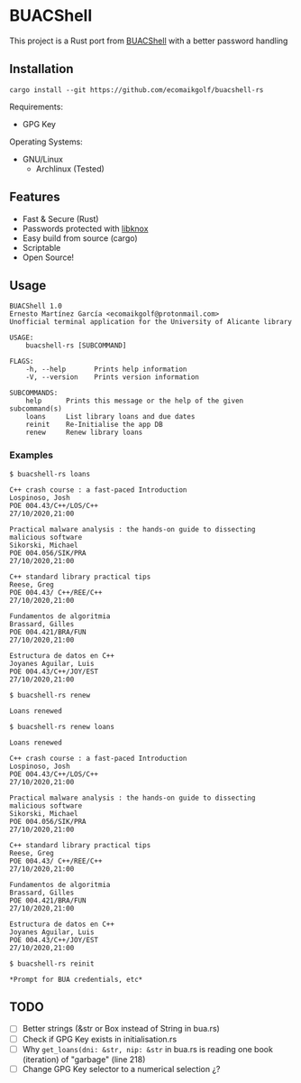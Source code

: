 # BUACShell 
This project is a Rust port from [BUACShell](https://github.com/ecomaikgolf/BUACShell) with a better password handling

## Installation
```
cargo install --git https://github.com/ecomaikgolf/buacshell-rs
```

Requirements:
 * GPG Key

Operating Systems:
 * GNU/Linux
   * Archlinux (Tested)

## Features
* Fast & Secure (Rust)
* Passwords protected with [libknox](https://github.com/apognu/knox/tree/master/libknox)
* Easy build from source (cargo)
* Scriptable
* Open Source!

## Usage
```
BUACShell 1.0
Ernesto Martínez García <ecomaikgolf@protonmail.com>
Unofficial terminal application for the University of Alicante library

USAGE:
    buacshell-rs [SUBCOMMAND]

FLAGS:
    -h, --help       Prints help information
    -V, --version    Prints version information

SUBCOMMANDS:
    help      Prints this message or the help of the given subcommand(s)
    loans     List library loans and due dates
    reinit    Re-Initialise the app DB
    renew     Renew library loans
 ```

### Examples

```
$ buacshell-rs loans

C++ crash course : a fast-paced Introduction
Lospinoso, Josh
POE 004.43/C++/LOS/C++
27/10/2020,21:00

Practical malware analysis : the hands-on guide to dissecting malicious software
Sikorski, Michael
POE 004.056/SIK/PRA
27/10/2020,21:00

C++ standard library practical tips
Reese, Greg
POE 004.43/ C++/REE/C++
27/10/2020,21:00

Fundamentos de algoritmia
Brassard, Gilles
POE 004.421/BRA/FUN
27/10/2020,21:00

Estructura de datos en C++
Joyanes Aguilar, Luis
POE 004.43/C++/JOY/EST
27/10/2020,21:00
```

```
$ buacshell-rs renew

Loans renewed
```

```
$ buacshell-rs renew loans

Loans renewed

C++ crash course : a fast-paced Introduction
Lospinoso, Josh
POE 004.43/C++/LOS/C++
27/10/2020,21:00

Practical malware analysis : the hands-on guide to dissecting malicious software
Sikorski, Michael
POE 004.056/SIK/PRA
27/10/2020,21:00

C++ standard library practical tips
Reese, Greg
POE 004.43/ C++/REE/C++
27/10/2020,21:00

Fundamentos de algoritmia
Brassard, Gilles
POE 004.421/BRA/FUN
27/10/2020,21:00

Estructura de datos en C++
Joyanes Aguilar, Luis
POE 004.43/C++/JOY/EST
27/10/2020,21:00
```

```
$ buacshell-rs reinit

*Prompt for BUA credentials, etc*
```

## TODO
- [ ] Better strings (&str or Box<str> instead of String in bua.rs)
- [ ] Check if GPG Key exists in initialisation.rs
- [ ] Why `get_loans(dni: &str, nip: &str` in bua.rs is reading one book (iteration) of "garbage" (line 218)
- [ ] Change GPG Key selector to a numerical selection ¿?

